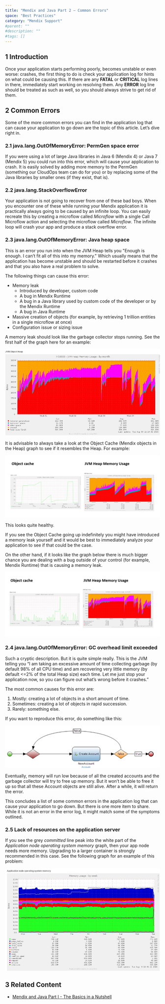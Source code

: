 ```yaml
---
title: "Mendix and Java Part 2 – Common Errors"
space: "Best Practices"
category: "Mendix Support"
#parent: ""
#description: ""
#tags: []
---
```


## 1 Introduction

Once your application starts performing poorly, becomes unstable or even worse: crashes, the first thing to do is check your application log for hints on what could be causing this. If there are any **FATAL** or **CRITICAL** log lines in there, immediately start working on resolving them. Any **ERROR** log line should be treated as such as well, so you should always strive to get rid of them.

## 2 Common Errors
Some of the more common errors you can find in the application log that can cause your application to go down are the topic of this article. Let’s dive right in.

### 2.1 java.lang.OutOfMemoryError: PermGen space error

If you were using a lot of large Java libraries in Java 6 (Mendix 4) or Java 7 (Mendix 5) you could run into this error, which will cause your application to crash. It is easily solved by adding more memory to the PermGen (something our CloudOps team can do for you) or by replacing some of the Java libraries by smaller ones (if they exist, that is).

### 2.2 java.lang.StackOverflowError

Your application is not going to recover from one of these bad boys. When you encounter one of these while running your Mendix application it is practically always going to be caused by an infinite loop. You can easily recreate this by creating a microflow called *Microflow* with a single Call Microflow action and selecting the microflow called *Microflow*. The infinite loop will crash your app and produce a stack overflow error.

### 2.3 java.lang.OutOfMemoryError: Java heap space

This is an error you run into when the JVM Heap tells you "Enough is enough. I can’t fit all of this into my memory." Which usually means that the application has become unstable and should be restarted before it crashes and that you also have a real problem to solve.

The following things can cause this error:

*   Memory leak
    *   Introduced by developer, custom code
    *   A bug in Mendix Runtime
    *   A bug in a Java library used by custom code of the developer or by the Mendix Runtime
    *   A bug in Java Runtime
*   Massive creation of objects (for example, by retrieving 1 trillion entities in a single microflow at once)
*   Configuration issue or sizing issue

A memory leak should look like the garbage collector stops running. See the first half of the graph here for an example:

![](attachments/mendix--java-part-ii--common-errors/2.jpg)

It is advisable to always take a look at the Object Cache (Mendix objects in the Heap) graph to see if it resembles the Heap. For example:

![](attachments/mendix--java-part-ii--common-errors/3.jpg)

This looks quite healthy.

If you see the Object Cache going up indefinitely you might have introduced a memory leak yourself and it would be best to immediately analyze your application to see if that could be the case.

On the other hand, if it looks like the graph below there is much bigger chance you are dealing with a bug outside of your control (for example, Mendix Runtime) that is causing a memory leak.

![](attachments/mendix--java-part-ii--common-errors/4.jpg)


### 2.4 java.lang.OutOfMemoryError: GC overhead limit exceeded

Such a cryptic description. But it is quite simple really. This is the JVM telling you “I am taking an excessive amount of time collecting garbage (by default 98% of all CPU time) and am recovering very little memory (by default <=2% of the total Heap size) each time. Let me just stop your application now, so you can figure out what’s wrong before it crashes.”

The most common causes for this error are:

1.  Mostly: creating a lot of objects in a short amount of time.
2.  Sometimes: creating a lot of objects in rapid succession.
3.  Rarely: something else.

If you want to reproduce this error, do something like this:

![](attachments/mendix--java-part-ii--common-errors/5.jpg)

Eventually, memory will run low because of all the created accounts and the garbage collector will try to free up memory. But it won’t be able to free it up so that all these Account objects are still alive. After a while, it will return the error.

This concludes a list of some common errors in the application log that can cause your application to go down. But there is one more item to share. While it is not an error in the error log, it might match some of the symptoms outlined. 

### 2.5 Lack of resources on the application server

If you see the grey *committed* line peak into the white part of the *Application node operating system memory* graph, then your app node needs more memory. Upgrading to a larger container is strongly recommended in this case. See the following graph for an example of this problem:

![](attachments/mendix--java-part-ii--common-errors/6.jpg)

## 3 Related Content

*   [Mendix and Java Part I - The Basics in a Nutshell](mendix-java-the-basics)
